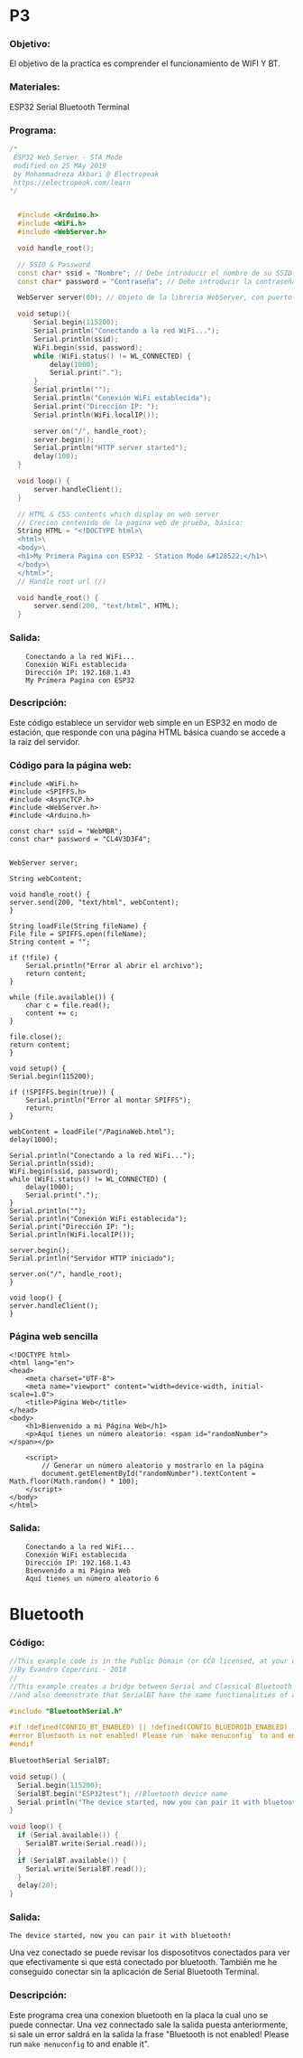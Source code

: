 # P3

### Objetivo:
El objetivo de la practica es comprender el funcionamiento de WIFI Y BT.

### Materiales:
ESP32
Serial Bluetooth Terminal
### Programa:
  ```cpp
  /*
   ESP32 Web Server - STA Mode
   modified on 25 MAy 2019
   by Mohammadreza Akbari @ Electropeak
   https://electropeak.com/learn
  */


    #include <Arduino.h>
    #include <WiFi.h>
    #include <WebServer.h>

    void handle_root();

    // SSID & Password
    const char* ssid = "Nombre"; // Debe introducir el nombre de su SSID.
    const char* password = "Contraseña"; // Debe introducir la contraseña.

    WebServer server(80); // Objeto de la libreria WebServer, con puerto HTTP 80 por defecto

    void setup(){
        Serial.begin(115200);
        Serial.println("Conectando a la red WiFi...");
        Serial.println(ssid);
        WiFi.begin(ssid, password);
        while (WiFi.status() != WL_CONNECTED) {
            delay(1000);
            Serial.print(".");
        }
        Serial.println("");
        Serial.println("Conexión WiFi establecida");
        Serial.print("Dirección IP: ");
        Serial.println(WiFi.localIP());

        server.on("/", handle_root);
        server.begin();
        Serial.println("HTTP server started");
        delay(100);
    }

    void loop() {
        server.handleClient();
    }

    // HTML & CSS contents which display on web server
    // Crecion contenido de la pagina web de prueba, básica: 
    String HTML = "<!DOCTYPE html>\
    <html>\
    <body>\
    <h1>My Primera Pagina con ESP32 - Station Mode &#128522;</h1>\
    </body>\
    </html>";
    // Handle root url (/)

    void handle_root() {
        server.send(200, "text/html", HTML);
    }
```

### Salida:

```
    Conectando a la red WiFi...
    Conexión WiFi establecida
    Dirección IP: 192.168.1.43
    My Primera Pagina con ESP32
```

### Descripción:
Este código establece un servidor web simple en un ESP32 en modo de estación, que responde con una página HTML básica cuando se accede a la raíz del servidor.

### Código para la página web:
    
    #include <WiFi.h>
    #include <SPIFFS.h>
    #include <AsyncTCP.h>
    #include <WebServer.h>
    #include <Arduino.h>

    const char* ssid = "WebMBR";
    const char* password = "CL4V3D3F4";


    WebServer server;

    String webContent; 

    void handle_root() {
    server.send(200, "text/html", webContent);
    }

    String loadFile(String fileName) { 
    File file = SPIFFS.open(fileName);
    String content = "";

    if (!file) {
        Serial.println("Error al abrir el archivo");
        return content;
    }

    while (file.available()) {
        char c = file.read();
        content += c;
    }

    file.close();
    return content;
    }

    void setup() {
    Serial.begin(115200);

    if (!SPIFFS.begin(true)) {
        Serial.println("Error al montar SPIFFS");
        return;
    }

    webContent = loadFile("/PaginaWeb.html");
    delay(1000);

    Serial.println("Conectando a la red WiFi...");
    Serial.println(ssid);
    WiFi.begin(ssid, password);
    while (WiFi.status() != WL_CONNECTED) {
        delay(1000);
        Serial.print(".");
    }
    Serial.println("");
    Serial.println("Conexión WiFi establecida");
    Serial.print("Dirección IP: ");
    Serial.println(WiFi.localIP());

    server.begin();
    Serial.println("Servidor HTTP iniciado");
    
    server.on("/", handle_root);
    }

    void loop() {
    server.handleClient();
    }

### Página web sencilla
```
<!DOCTYPE html>
<html lang="en">
<head>
    <meta charset="UTF-8">
    <meta name="viewport" content="width=device-width, initial-scale=1.0">
    <title>Página Web</title>
</head>
<body>
    <h1>Bienvenido a mi Página Web</h1>
    <p>Aquí tienes un número aleatorio: <span id="randomNumber"></span></p>

    <script>
        // Generar un número aleatorio y mostrarlo en la página
        document.getElementById("randomNumber").textContent = Math.floor(Math.random() * 100);
    </script>
</body>
</html>
```
### Salida:
```
    Conectando a la red WiFi...
    Conexión WiFi establecida
    Dirección IP: 192.168.1.43
    Bienvenido a mi Página Web
    Aquí tienes un número aleatorio 6
```

# Bluetooth

### Código:
```cpp
//This example code is in the Public Domain (or CC0 licensed, at your option.)
//By Evandro Copercini - 2018
//
//This example creates a bridge between Serial and Classical Bluetooth (SPP)
//and also demonstrate that SerialBT have the same functionalities of a normal Serial

#include "BluetoothSerial.h"

#if !defined(CONFIG_BT_ENABLED) || !defined(CONFIG_BLUEDROID_ENABLED)
#error Bluetooth is not enabled! Please run `make menuconfig` to and enable it
#endif

BluetoothSerial SerialBT;

void setup() {
  Serial.begin(115200);
  SerialBT.begin("ESP32test"); //Bluetooth device name
  Serial.println("The device started, now you can pair it with bluetooth!");
}

void loop() {
  if (Serial.available()) {
    SerialBT.write(Serial.read());
  }
  if (SerialBT.available()) {
    Serial.write(SerialBT.read());
  }
  delay(20);
}
```
### Salida:
```
The device started, now you can pair it with bluetooth!
```
Una vez conectado se puede revisar los disposotitvos conectados para ver que efectivamente si que está conectado por bluetooth.
También me he conseguido conectar sin la aplicación de Serial Bluetooth Terminal.

### Descripción:
Este programa crea una conexion bluetooth en la placa la cual uno se puede connectar. Una vez connectado sale la salida puesta anteriormente, si sale un error saldrá en la salida la frase "Bluetooth is not enabled! Please run `make menuconfig` to and enable it".
